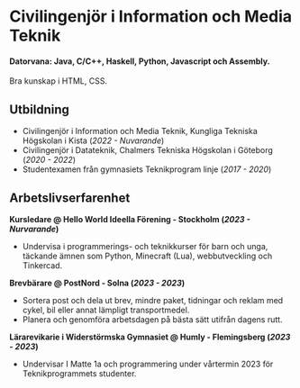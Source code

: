 # Civilingenjör i Information och Media Teknik

#### Datorvana: Java, C/C++, Haskell, Python, Javascript och Assembly.
Bra kunskap i HTML, CSS.

## Utbildning
- Civilingenjör i Information och Media Teknik, Kungliga Tekniska Högskolan i Kista (_2022 - Nuvarande_)
- Civilingenjör i Datateknik, Chalmers Tekniska Högskolan i Göteborg (_2020 - 2022_)
- Studentexamen från gymnasiets Teknikprogram linje (_2017 - 2020_)

## Arbetslivserfarenhet
**Kursledare @ Hello World Ideella Förening - Stockholm (_2023 - Nurvarande_)**
- Undervisa i programmerings- och teknikkurser för barn och unga, täckande
  ämnen som Python, Minecraft (Lua), webbutveckling och Tinkercad.
  
**Brevbärare @ PostNord - Solna (_2023 - 2023_)**
- Sortera post och dela ut brev, mindre paket, tidningar och
  reklam med cykel, bil eller annat lämpligt transportmedel.
- Planera och genomföra arbetsdagen på bästa sätt utifrån
  dagens rutt.

**Lärarevikarie i Widerstörmska Gymnasiet @ Humly - Flemingsberg (_2023 - 2023_)**
- Undervisar I Matte 1a och programmering under vårtermin 2023 för
  Teknikprogrammets studenter.


